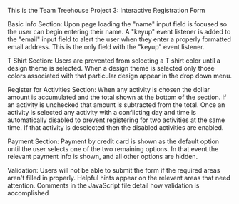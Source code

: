 This is the Team Treehouse Project 3: Interactive Registration Form

Basic Info Section:
Upon page loading the "name" input field is focused so the user can begin entering their name.  A "keyup" event listener is added to the "email" input field to alert the user when they enter a properly formatted email address.  This is the only field with the "keyup" event listener.  

T Shirt Section:
Users are prevented from selecting a T shirt color until a design theme is selected.  When a design theme is selected only those colors associated with that particular design appear in the drop down menu.

Register for Activities Section:
When any activity is chosen the dollar amount is accumulated and the total shown at the bottom of the section.  If an activity is unchecked that amount is subtracted from the total.  Once an activity is selected any activity with a conflicting day and time is automatically disabled to prevent registering for two activities at the same time.  If that activity is deselected then the disabled activities are enabled.

Payment Section:
Payment by credit card is shown as the default option until the user selects one of the two remaining options.  In that event the relevant payment info is shown, and all other options are hidden.  

Validation:
Users will not be able to submit the form if the required areas aren't filled in properly.  Helpful hints appear on the relevent areas that need attention.  Comments in the JavaScript file detail how validation is accomplished